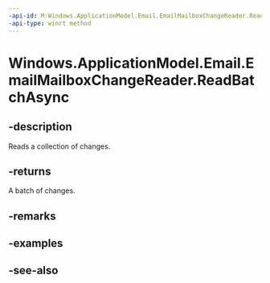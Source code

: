 ----api-id: M:Windows.ApplicationModel.Email.EmailMailboxChangeReader.ReadBatchAsync
-api-type: winrt method
---<!-- Method syntaxpublic Windows.Foundation.IAsyncOperation<Windows.Foundation.Collections.IVectorView<Windows.ApplicationModel.Email.EmailMailboxChange>> ReadBatchAsync()--># Windows.ApplicationModel.Email.EmailMailboxChangeReader.ReadBatchAsync## -descriptionReads a collection of changes.## -returnsA batch of changes.## -remarks## -examples## -see-also